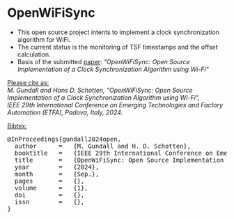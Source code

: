 # OpenWiFiSync
- This open source project intents to implement a clock synchronization algorithm for WiFi.
- The current status is the monitoring of TSF timestamps and the offset calculation.
- Basis of the submitted [paper](): *"OpenWiFiSync: Open Source Implementation of a Clock Synchronization Algorithm using Wi-Fi"*

<ins>Please cite as:</ins>\
*M. Gundall and Hans D. Schotten, "OpenWiFiSync: Open Source Implementation of a Clock Synchronization Algorithm using Wi-Fi", \
IEEE 29th International Conference on Emerging Technologies and Factory Automation (ETFA), Padova, Italy, 2024.*

<ins>Bibtex:</ins> 
<pre>
@InProceedings{gundall2024open,
  author      =   {M. Gundall and H. D. Schotten},
  booktitle   =   {IEEE 29th International Conference on Emerging Technologies and Factory Automation (ETFA)},
  title       =   {OpenWiFiSync: Open Source Implementation of a Clock Synchronization Algorithm using Wi-Fi},
  year        =   {2024},
  month       =   {Sep.}, 
  pages       =   {},
  volume      =   {1},
  doi         =   {},
  issn        =   {},
}
</pre>


